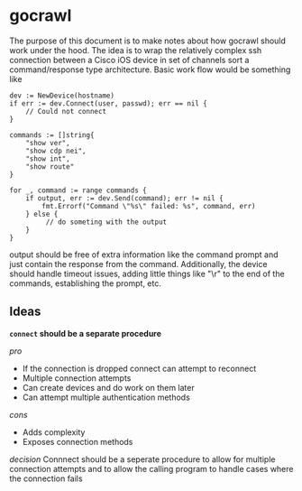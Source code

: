 gocrawl
=======

The purpose of this document is to make notes about how gocrawl should work under the hood. The idea is to wrap the relatively complex ssh connection between a Cisco iOS device in set of channels sort a command/response type architecture. Basic work flow would be something like
```
dev := NewDevice(hostname)
if err := dev.Connect(user, passwd); err == nil {
    // Could not connect
}

commands := []string{
    "show ver",
    "show cdp nei",
    "show int",
    "show route"
}

for _, command := range commands {
    if output, err := dev.Send(command); err != nil {
        fmt.Errorf("Command \"%s\" failed: %s", command, err)
    } else {
         // do someting with the output
    }
}
```
output should be free of extra information like the command prompt and just contain the response from the command. Additionally, the device should handle timeout issues, adding little things like "\r" to the end of the commands, establishing the prompt, etc.


Ideas
-----
**`connect` should be a separate procedure**

_pro_
- If the connection is dropped connect can attempt to reconnect
- Multiple connection attempts
- Can create devices and do work on them later
- Can attempt multiple authentication methods

_cons_
- Adds complexity
- Exposes connection methods

_decision_
Connnect should be a seperate procedure to allow for multiple connection attempts and to allow the calling program to handle cases where the connection fails
